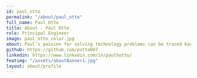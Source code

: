 ```yaml
---
id: paul_otto
permalink: "/about/paul_otto"
full_name: Paul Otto
title: About - Paul Otto
role: Principal Engineer
image: paul_otto_color.jpg
about: Paul's passion for solving technology problems can be traced back to his childhood. Some of his earliest memories involve him helping his dad set up light measurement tests and troubleshooting problems with the software and firmware his dad wrote. Paul spent seven years in the US Army, learning everything from electronics repair, to turbine engines. Since leaving the military, Paul completed undergraduate and graduate education, and gained a wide breadth of experience in software and systems engineering. Paul brings a creative approach to problem-solving which he attributes to his unique life experiences. When he’s not geeking out, Paul enjoys time with his wife and children.
github: https://github.com/potto007
linkedin: https://www.linkedin.com/in/paulhotto/
featimg: "/assets/aboutBanner1.jpg"
layout: about/profile
---
```

